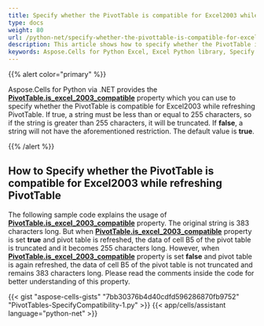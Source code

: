 ```yaml
---
title: Specify whether the PivotTable is compatible for Excel2003 while refreshing PivotTable
type: docs
weight: 80
url: /python-net/specify-whether-the-pivottable-is-compatible-for-excel2003-while-refreshing-pivottable/
description: This article shows how to specify whether the PivotTable is compatible for Excel2003 while refreshing PivotTable with Aspose.Cells for Python via .NET.
keywords: Aspose.Cells for Python Excel, Excel Python library, Specify whether the PivotTable is compatible for Excel2003 while refreshing PivotTable
---
```


{{% alert color="primary" %}}

Aspose.Cells for Python via .NET provides the [**PivotTable.is_excel_2003_compatible**](https://reference.aspose.com/cells/python-net/aspose.cells.pivot/pivottable/is_excel_2003_compatible/) property which you can use to specify whether the PivotTable is compatible for Excel2003 while refreshing PivotTable. If true, a string must be less than or equal to 255 characters, so if the string is greater than 255 characters, it will be truncated. If **false**, a string will not have the aforementioned restriction. The default value is **true**.

{{% /alert %}}

## **How to Specify whether the PivotTable is compatible for Excel2003 while refreshing PivotTable**

The following sample code explains the usage of [**PivotTable.is_excel_2003_compatible**](https://reference.aspose.com/cells/python-net/aspose.cells.pivot/pivottable/is_excel_2003_compatible/) property. The original string is 383 characters long. But when [**PivotTable.is_excel_2003_compatible**](https://reference.aspose.com/cells/python-net/aspose.cells.pivot/pivottable/is_excel_2003_compatible/) property is set **true** and pivot table is refreshed, the data of cell B5 of the pivot table is truncated and it becomes 255 characters long. However, when [**PivotTable.is_excel_2003_compatible**](https://reference.aspose.com/cells/python-net/aspose.cells.pivot/pivottable/is_excel_2003_compatible/) property is set **false** and pivot table is again refreshed, the data of cell B5 of the pivot table is not truncated and remains 383 characters long. Please read the comments inside the code for better understanding of this property.

{{< gist "aspose-cells-gists" "7bb30376b4d40cdfd596286870fb9752" "PivotTables-SpecifyCompatibility-1.py" >}}
{{< app/cells/assistant language="python-net" >}}